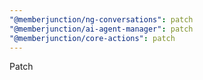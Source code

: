 ```yaml
---
"@memberjunction/ng-conversations": patch
"@memberjunction/ai-agent-manager": patch
"@memberjunction/core-actions": patch
---
```


Patch
